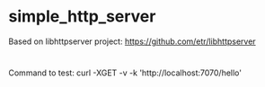 # simple_http_server
Based on libhttpserver project:
https://github.com/etr/libhttpserver
#
Command to test:
curl -XGET -v -k 'http://localhost:7070/hello'
